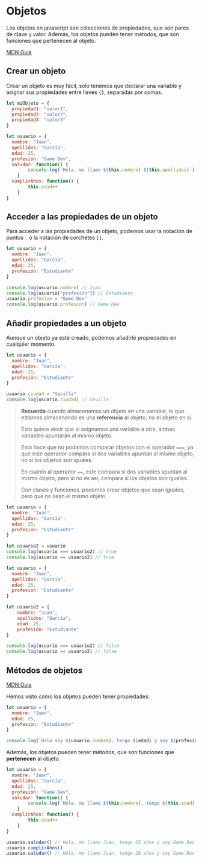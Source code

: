 # Objetos

Los objetos en javascript son colecciones de propiedades, que son pares de clave y valor.
Además, los objetos pueden tener métodos, que son funciones que pertenecen al objeto.

[MDN Guia](https://developer.mozilla.org/es/docs/Web/JavaScript/Guide/Working_with_Objects)

## Crear un objeto

Crear un objeto es muy fácil, solo tenemos que declarar una variable y asignar sus propiedades entre llaves `{}`, separadas por comas.

```javascript
let miObjeto = {
  propiedad1: "valor1",
  propiedad2: "valor2",
  propiedad3: "valor3"
}
```

```javascript
let usuario = {
  nombre: "Juan",
  apellidos: "García",
  edad: 25,
  profesión: "Game Dev",
  saludar: function() {
        console.log(`Hola, me llamo ${this.nombre} ${this.apellidos}`)
    }
  cumplirAños: function() {
        this.edad++
    }
}
```

## Acceder a las propiedades de un objeto

Para acceder a las propiedades de un objeto, podemos usar la notación de puntos `.` o la notación de corchetes `[]`.

```javascript
let usuario = {
  nombre: "Juan",
  apellidos: "García",
  edad: 25,
  profesión: "Estudiante"
}

console.log(usuario.nombre) // Juan
console.log(usuario["profesión"]) // Estudiante
usuario.profesion = "Game Dev"
console.log(usuario.profesion) // Game Dev
```

## Añadir propiedades a un objeto

Aunque un objeto ya esté creado, podemos añadirle propiedades en cualquier momento.

```javascript
let usuario = {
  nombre: "Juan",
  apellidos: "García",
  edad: 25,
  profesión: "Estudiante"
}

usuario.ciudad = "Sevilla"
console.log(usuario.ciudad) // Sevilla
```

> **Recuerda** cuando almacenamos un objeto en una variable, lo que estamos almacenando es una **referencia** al objeto, no el objeto en sí.
>
> Esto quiere decir que si asignamos una variable a otra, ambas variables apuntarán al mismo objeto.
>
> Esto hace que no podamos comparar objetos con el operador `===`, ya que este operador compara si dos variables apuntan al mismo objeto, no si los objetos son iguales.
>
> En cuanto al operador `==`, este compara si dos variables apuntan al mismo objeto, pero si no es así, compara si los objetos son iguales.
>
> Con clases y funciones, podemos crear objetos que sean iguales, pero que no sean el mismo objeto.

```javascript
let usuario = {
  nombre: "Juan",
  apellidos: "García",
  edad: 25,
  profesión: "Estudiante"
}

let usuario2 = usuario
console.log(usuario === usuario2) // true
console.log(usuario == usuario2) // true
```

```javascript
let usuario = {
  nombre: "Juan",
  apellidos: "García",
  edad: 25,
  profesión: "Estudiante"
}

let usuario2 = {
    nombre: "Juan",
    apellidos: "García",
    edad: 25,
    profesión: "Estudiante"
}

console.log(usuario === usuario2) // false
console.log(usuario == usuario2) // false

```

## Métodos de objetos

[MDN Guia](https://developer.mozilla.org/es/docs/Web/JavaScript/Guide/Working_with_Objects)

Hemos visto como los objetos pueden tener propiedades:

```javascript
let usuario = {
  nombre: "Juan",
  edad: 25,
  profesion: "Estudiante"
}

console.log(`Hola soy ${usuario.nombre}, tengo ${edad} y soy ${profesion}`)
```

Además, los objetos pueden tener métodos, que son funciones que **pertenecen** al objeto.

```javascript
let usuario = {
  nombre: "Juan",
  apellidos: "García",
  edad: 25,
  profesión: "Game Dev",
  saludar: function() {
        console.log(`Hola, me llamo ${this.nombre}, tengo ${this.edad} años y soy ${this.profesion}`)
    }
  cumplirAños: function() {
        this.edad++
    }
}

usuario.saludar() // Hola, me llamo Juan, tengo 25 años y soy Game Dev
usuario.cumplirAños()
usuario.saludar() // Hola, me llamo Juan, tengo 26 años y soy Game Dev
```